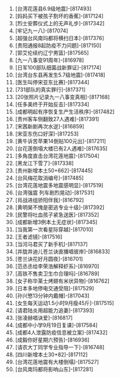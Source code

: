 
1. [台湾花莲县6.9级地震]-[817493]
1. [妈妈买下被孩子割坏的香蕉]-[817124]
1. [烈士安葬仪式上的无声礼步]-[817342]
1. [牢记九一八]-[817074]
1. [超强台风南玛都将横扫日本]-[817376]
1. [贵阳通报8起防疫不力问题]-[817150]
1. [郭艾伦续约辽宁男篮]-[817565]
1. [九一八事变91周年]-[816978]
1. [日军100部队细菌战新罪证]-[817174]
1. [台湾台东县再发生5.7级地震]-[817418]
1. [医生叫停宋亚东比赛]-[817344]
1. [731部队的真实罪行]-[817371]
1. [20张照片记录九一八事变真相]-[817168]
1. [任多美终于开始反击]-[817334]
1. [成都明起有序恢复生产生活秩序]-[817482]
1. [贵州客车侧翻致27人遇难]-[817391]
1. [宋茜新剧再次水逆]-[816859]
1. [宋亚东伤口好深]-[817253]
1. [黄牛诉苦苹果14倒贴100元出]-[817211]
1. [台花莲倒塌大楼已有2人遇难]-[817635]
1. [多角度直击台湾花莲地震]-[817504]
1. [黑龙江下雪了]-[817338]
1. [贵州新增本土50+662]-[817445]
1. [台风梅花取消编号]-[817485]
1. [台湾花莲地震多地震感明显]-[817519]
1. [台湾强震 列车剧烈晃动]-[817531]
1. [肖战进组骄阳伴我]-[816792]
1. [黄明昊不愧是密逃专业十级]-[817392]
1. [民警将吐血孩子紧急送医]-[817352]
1. [成都新增3例本土无症状]-[817345]
1. [当我第一次看星际穿越]-[817010]
1. [王者滤镜]-[817516]
1. [当河马君买了新手机]-[817137]
1. [井胧井迪儿苍兰诀直播唱彼岸]-[816833]
1. [苍兰诀花好月圆夜]-[816701]
1. [范丞丞给李荣浩解释虾系]-[816970]
1. [高铁不售卖卫生巾合理吗]-[816789]
1. [女子称华莱士烤翅有米状异物]-[816762]
1. [日本多地停电交通受阻]-[817529]
1. [孙兴慜13分钟内戴帽]-[817043]
1. [女生每天运动1.5小时9月瘦45斤]-[817515]
1. [请君陆炎用超能力追妻]-[817393]
1. [张凌赫唱诀爱]-[816817]
1. [成都中小学9月19日复课]-[817584]
1. [成都4人泄露防疫信息被立案]-[817432]
1. [成毅你好星期六预告]-[816936]
1. [请农大丁同学专业指导一下]-[816748]
1. [四川新增本土30+82]-[817112]
1. [台湾花莲地震有大楼倒塌]-[817527]
1. [台风南玛都将影响山东]-[817281]